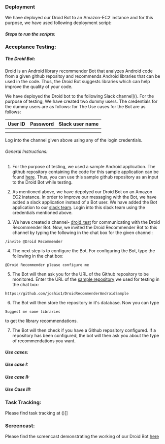 
### Deployment

We have deployed our Droid Bot to an Amazon-EC2 instance and for this purpose, we have used following deployment script:
[]()

##### Steps to run the scripts:




### Acceptance Testing:

##### The Droid Bot:
Droid is an Android library recommender Bot that analyzes Android code from a given github repositoy and recommends Android libraries that can be used in the code. Thus, the Droid Bot suggests libraries which can help improve the quality of your code.


We have deployed the Droid bot to the following Slack channel](). For the purpose of testing, We have created two dummy users. The credentials for the dummy users are as follows:
for The Use cases for the Bot are as follows:

| User ID     | Password      | Slack user name |
| ------------- | ------------|-----------------| 
|               |             |                 |
|               |             |                 |

Log into the channel given above using any of the login credentials.

###### General Instructions:

1. For the purpose of testing, we used a sample Android application. The github repository containing the code for this sample application can be found [here](https://github.com/joshio1/DroidRecommenderAndroidSample). Thus, you can use this sample github repository as an input to the Droid Bot while testing.

2. As mentioned above, we have depolyed our Droid Bot on an Amazon EC2 instance. In order to improve our messaging with the Bot, we have added a slack application instead of a Bot user. We have added the Bot application to our [slack team](https://se-bot-project.slack.com/messages/D7NNV7X44/). Login into this slack team using the credentials mentioned above.

3. We have created a channel- [droid_test]() for communicating with the Droid Recommender Bot. Now, we invited the Droid Recommender Bot to this channel by typing the following in the chat box for the given channel:

```
/invite @Droid Recommender
```
4. The next step is to configure the Bot. For configuring the Bot, type the following in the chat box:

```
@Droid Recommender please configure me
```

5. The Bot will then ask you for the URL of the Github repository to be monitored. Enter the URL of the [sample repository](https://github.com/joshio1/DroidRecommenderAndroidSample) we used for testing in the chat box:
```
https://github.com/joshio1/DroidRecommenderAndroidSample
```
6. The Bot will then store the repository in it's database. Now you can type
```
Suggest me some libraries
```
to get the library recommendations.

7. The Bot will then check if you have a Github repository configured. If a repository has been configured, the bot will then ask you about the type of recommendations you want.


##### Use cases:






##### Use case I:

##### Use case II:

##### Use Case III:



### Task Tracking:

Please find task tracking at ()[]

### Screencast:

Please find the screencast demonstrating the working of our Droid Bot [here]()



